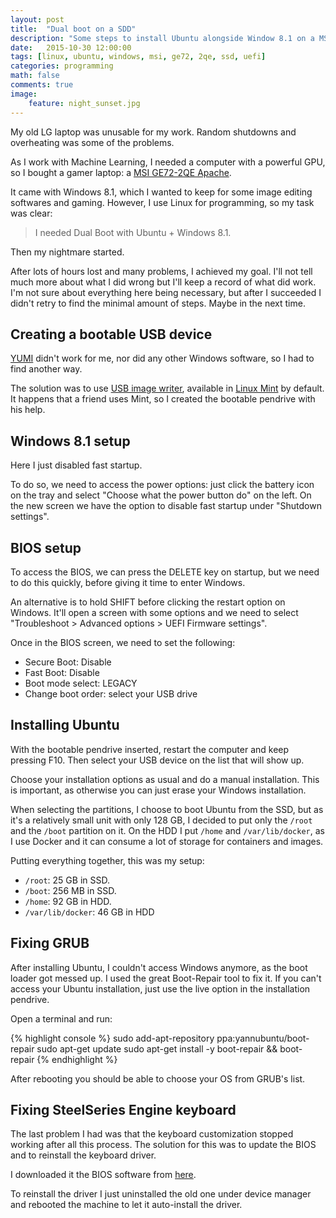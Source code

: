 ```yaml
---
layout: post  
title:  "Dual boot on a SDD"
description: "Some steps to install Ubuntu alongside Window 8.1 on a MSI GE72 2QE laptop with a HDD + SDD setup."
date:   2015-10-30 12:00:00
tags: [linux, ubuntu, windows, msi, ge72, 2qe, ssd, uefi]
categories: programming
math: false
comments: true
image:
    feature: night_sunset.jpg
---
```


My old LG laptop was unusable for my work. Random shutdowns and  overheating was
some of the problems.

As I work with Machine Learning, I needed a computer with a powerful GPU, so I
bought a gamer laptop: a [MSI GE72-2QE Apache](http://www.msi.com/product/notebook/GE72-2QE-Apache-Pro.html#hero-overview).

It came with Windows 8.1, which I wanted to keep for some image editing
softwares and gaming. However, I use Linux for programming, so my task was clear:

> I needed Dual Boot with Ubuntu + Windows 8.1.

Then my nightmare started.

After lots of hours lost and many problems, I achieved my goal. I'll not tell much more
about what I did wrong but I'll keep a record of what did work. I'm not sure about
everything here being necessary, but after I succeeded I didn't retry to find the
minimal amount of steps. Maybe in the next time.

## Creating a bootable USB device

[YUMI](http://www.pendrivelinux.com/yumi-multiboot-usb-creator/) didn't work for me,
nor did any other Windows software, so I had to find another way.

The solution was to use [USB image writer](http://community.linuxmint.com/software/view/usb-imagewriter),
available in [Linux Mint](http://www.linuxmint.com/download.php) by default. It happens
that a friend uses Mint, so I created the bootable pendrive with his help.

## Windows 8.1 setup

Here I just disabled fast startup.

To do so, we need to access the power options: just click the battery icon on the
tray and select "Choose what the power button do" on the left. On the new screen
we have the option to disable fast startup under "Shutdown settings".

## BIOS setup

To access the BIOS, we can press the DELETE key on startup, but we need to do this
quickly, before giving it time to enter Windows.

An alternative is to hold SHIFT before clicking the restart option on Windows.
It'll open a screen with some options and we need to select "Troubleshoot > Advanced options > UEFI Firmware settings".

Once in the BIOS screen, we need to set the following:


- Secure Boot: Disable
- Fast Boot: Disable
- Boot mode select: LEGACY
- Change boot order: select your USB drive

## Installing Ubuntu

With the bootable pendrive inserted, restart the computer and keep pressing F10.
Then select your USB device on the list that will show up.

Choose your installation options as usual and do a manual installation. This is
important, as otherwise you can just erase your Windows installation.

When selecting the partitions, I choose to boot Ubuntu from the SSD, but as it's
a relatively small unit with only 128 GB, I decided to put only the `/root` and the
`/boot` partition on it. On the HDD I put `/home` and `/var/lib/docker`, as I use
Docker and it can consume a lot of storage for containers and images.

Putting everything together, this was my setup:


- `/root`: 25 GB in SSD.
- `/boot`: 256 MB in SSD.
- `/home`: 92 GB in HDD.
- `/var/lib/docker`: 46 GB in HDD

## Fixing GRUB

After installing Ubuntu, I couldn't access Windows anymore, as the boot loader
got messed up. I used the great Boot-Repair tool to fix it. If you can't access
your Ubuntu installation, just use the live option in the installation pendrive.

Open a terminal and run:

{% highlight console %}
sudo add-apt-repository ppa:yannubuntu/boot-repair
sudo apt-get update
sudo apt-get install -y boot-repair && boot-repair
{% endhighlight %}

After rebooting you should be able to choose your OS from GRUB's list.

## Fixing SteelSeries Engine keyboard

The last problem I had was that the keyboard customization stopped working after
all this process. The solution for this was to update the BIOS and to reinstall
the keyboard driver.

I downloaded it the BIOS software from [here](http://us.msi.com/support/nb/GE72-Apache-GTX-965M.html/#down-bios).

To reinstall the driver I just uninstalled the old one under device manager and
rebooted the machine to let it auto-install the driver.
